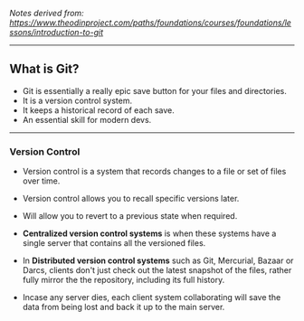 *Notes derived from: https://www.theodinproject.com/paths/foundations/courses/foundations/lessons/introduction-to-git*

---

## What is Git?

* Git is essentially a really epic save button for your files and directories.
* It is a version control system.
* It keeps a historical record of each save.
* An essential skill for modern devs.

___

### Version Control 
* Version control is a system that records changes to a file or set of files over time.
* Version control allows you to recall specific versions later.
* Will allow you to revert to a previous state when required.

* **Centralized version control systems** is when these systems have a single server that contains all the versioned files.

* In **Distributed version control systems** such as Git, Mercurial, Bazaar or Darcs, clients don't just check out the latest snapshot of the files, rather fully mirror the the repository, including its full history.
* Incase any server dies, each client system collaborating will save the data from being lost and back it up to the main server.